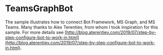 ﻿# TeamsGraphBot

The sample illustrates how to connect Bot Framework, MS Graph, and MS Teams.
Many thanks to Alex Terentiev, from whom I took inspiration for this sample.
For more details see [http://blog.aterentiev.com/2019/07/step-by-step-configure-bot-to-work-in.html](http://blog.aterentiev.com/2019/07/step-by-step-configure-bot-to-work-in.html).